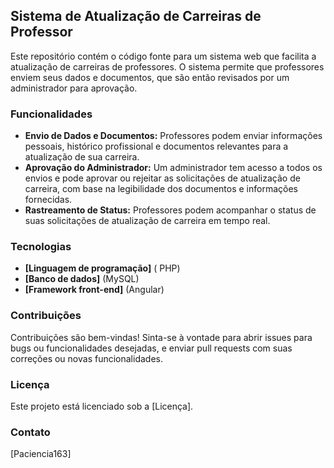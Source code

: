 ## Sistema de Atualização de Carreiras de Professor

Este repositório contém o código fonte para um sistema web que facilita a atualização de carreiras de professores. O sistema permite que professores enviem seus dados e documentos, que são então revisados por um administrador para aprovação. 

### Funcionalidades

* **Envio de Dados e Documentos:** Professores podem enviar informações pessoais, histórico profissional e documentos relevantes para a atualização de sua carreira.
* **Aprovação do Administrador:** Um administrador tem acesso a todos os envios e pode aprovar ou rejeitar as solicitações de atualização de carreira, com base na legibilidade dos documentos e informações fornecidas.
* **Rastreamento de Status:** Professores podem acompanhar o status de suas solicitações de atualização de carreira em tempo real.

### Tecnologias

* **[Linguagem de programação]** ( PHP)
* **[Banco de dados]** (MySQL)
* **[Framework front-end]** (Angular)




### Contribuições

Contribuições são bem-vindas! Sinta-se à vontade para abrir issues para bugs ou funcionalidades desejadas, e enviar pull requests com suas correções ou novas funcionalidades.

### Licença

Este projeto está licenciado sob a [Licença].

### Contato

[Paciencia163]


